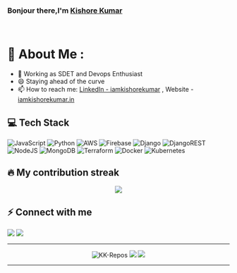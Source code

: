 ### Bonjour there,I'm [Kishore Kumar ](https://www.iamkishorekumar.in/)

<br/>

# 💫 About Me :
- 🔭 Working as SDET and Devops Enthusiast
- 😄 Staying ahead of the curve
- 📫 How to reach me: [LinkedIn - iamkishorekumar](https://www.linkedin.com/in/iamkishorekumar/) , Website - [iamkishorekumar.in](https://iamkishorekumar.in/)


## 💻 Tech Stack
![JavaScript](https://img.shields.io/badge/javascript-%23323330.svg?style=for-the-badge&logo=javascript&logoColor=%23F7DF1E)  ![Python](https://img.shields.io/badge/python-3670A0?style=for-the-badge&logo=python&logoColor=ffdd54) ![AWS](https://img.shields.io/badge/AWS-%23FF9900.svg?style=for-the-badge&logo=amazon-aws&logoColor=white) ![Firebase](https://img.shields.io/badge/firebase-%23039BE5.svg?style=for-the-badge&logo=firebase) ![Django](https://img.shields.io/badge/django-%23092E20.svg?style=for-the-badge&logo=django&logoColor=white) ![DjangoREST](https://img.shields.io/badge/DJANGO-REST-ff1709?style=for-the-badge&logo=django&logoColor=white&color=ff1709&labelColor=gray)![NodeJS](https://img.shields.io/badge/node.js-6DA55F?style=for-the-badge&logo=node.js&logoColor=white) ![MongoDB](https://img.shields.io/badge/MongoDB-%234ea94b.svg?style=for-the-badge&logo=mongodb&logoColor=white) ![Terraform](https://img.shields.io/badge/terraform-%235835CC.svg?style=for-the-badge&logo=terraform&logoColor=white) ![Docker](https://img.shields.io/badge/docker-%230db7ed.svg?style=for-the-badge&logo=docker&logoColor=white) ![Kubernetes](https://img.shields.io/badge/kubernetes-%230066CC.svg?style=for-the-badge&logo=kubernetes&logoColor=white)

## 🔥 My contribution streak

<p align="center">
  <a href="https://github.com/KK-Repos/github-readme-streak-stats">
    <img src="https://github-readme-streak-stats.herokuapp.com/?user=KK-Repos"/>
  </a>
</p>


## ⚡ Connect with me
<img src="https://img.shields.io/badge/contact@iamkishorekumar.in-%23D14836.svg?&style=for-the-badge&logo=gmail&logoColor=white" href="contact@iamkishorekumar.in">   <a href="https://www.linkedin.com/in/iamkishorekumar/"><img src="https://img.shields.io/badge/iamkishorekumar-%230077B5.svg?&style=for-the-badge&logo=linkedin&logoColor=white" ></a> 


------

<p align="center">
  <img src="https://komarev.com/ghpvc/?username=KK-Repos" alt="KK-Repos" />
    <a href="https://github.com/KK-Repos/"><img src="https://img.shields.io/github/followers/KK-Repos?style=flat-square?color=%234CC61E&label=GitHub%20Followers%20"/></a>
  <a href="https://github.com/KK-Repos/"><img src="https://img.shields.io/github/last-commit/KK-Repos/KK-Repos?style=flat-square?color=red&label=Last%20Updated%20"/></a>
</p>

-----
